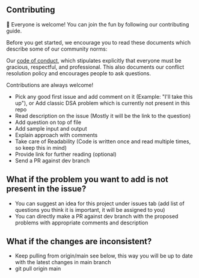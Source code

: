 ## Contributing

🌈 Everyone is welcome!
You can join the fun by following our contributing guide.

Before you get started, we encourage you to read these documents which describe some of our community norms:

Our [code of conduct](https://github.com/akgmage/data-structures-and-algorithms/blob/main/CODE_OF_CONDUCT.md), which stipulates explicitly that everyone must be gracious, respectful, and professional. This also documents our conflict resolution policy and encourages people to ask questions.

Contributions are always welcome!

- Pick any good first issue and add comment on it (Example: "I'll take this up"), or Add classic DSA problem which is currently not present in this repo
- Read description on the issue (Mostly it will be the link to the question)
- Add question on top of file
- Add sample input and output
- Explain approach with comments
- Take care of Readability (Code is written once and read multiple times, so keep this in mind)
- Provide link for further reading (optional)
- Send a PR against dev branch

## What if the problem you want to add is not present in the issue?

- You can suggest an idea for this project under issues tab (add list of questions you think it is important, it will be assigned to you)
- You can directly make a PR against dev branch with the proposed problems with appropriate comments and description

## What if the changes are inconsistent?

- Keep pulling from origin/main see below, this way you will be up to date with the latest changes in main branch
- git pull origin main

